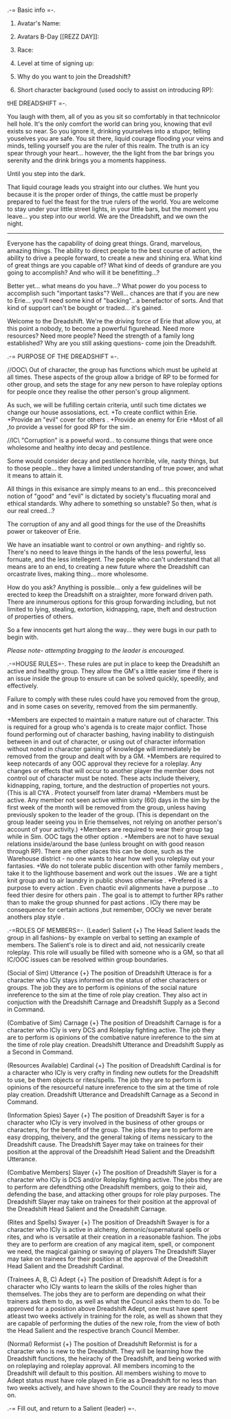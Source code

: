 ﻿.-= Basic info =-.
1) Avatar's Name: 


2) Avatars B-Day [[REZZ DAY]]: 


3) Race:  


4) Level at time of signing up: 


5) Why do you want to join the Dreadshift? 


6) Short character background (used oocly  to assist on introducing RP): 






tHE DREADSHIFT =-.


You laugh with them, all of you as you sit so comfortably in that technicolor hell hole. It's the only comfort the world can bring you, knowing that evil exists so near. So you ignore it, drinking yourselves into a stupor, telling youselves you are safe. You sit there, liquid courage flooding your veins and minds, telling yourself you are the ruler of this realm. The truth is an icy spear through your heart... however, the the light from the bar brings you serenity and the drink brings you a moments happiness.


Until you step into the dark. 


That liquid courage leads you straight into our cluthes. We hunt you because it is the proper order of things, the cattle must be properly prepared to fuel the feast for the true rulers of the world. You are welcome to stay under your little street lights, in your little bars, but the moment you leave... you step into our world. We are the Dreadshift, and we own the night.


---


Everyone has the capability of doing great things. Grand, marvelous, amazing things. The ability to direct people to the best course of action, the ability to drive a people forward, to create a new and shining era. What kind of great things are you capable of? What kind of deeds of grandure are you going to accomplish? And who will it be benefitting...?


Better yet... what means do you have...? What power do you pocess to accomplish such "important tasks"? Well... chances are that if you are new to Erie... you'll need some kind of "backing".. a benefactor of sorts. And that kind of support can't be bought or traded... it's gained.


Welcome to the Dreadshift. We're the driving force of Erie that allow you, at this point a nobody, to become a powerful figurehead. Need more resources? Need more people? Need the strength of a family long established? Why are you still asking questions- come join the Dreadshift.


.-= PURPOSE OF THE DREADSHIFT =-.


//OOC\\
Out of character, the group has functions which must be upheld at all times. These aspects of the group allow a bridge of RP to be formed for other group, and sets the stage for any new person to have roleplay options for people once they realise the other person's group alignment.


As such, we will be fufilling certain criteria, until such time dictates we change our house assosiations, ect.
+To create conflict within Erie.
+Provide an "evil" cover for others .
+Provide an enemy for Erie
+Most of all ,to provide a vessel for good RP for the sim .


//IC\\
"Corruption" is a poweful word... to consume things that were once wholesome and healthy into decay and pestilence. 


Some would consider decay and pestilence horrible, vile, nasty things, but to those people... they have a limited understanding of true power, and what it means to attain it.


All things in this exisance are simply means to an end... this preconceived notion of "good" and "evil" is dictated by society's flucuating moral and ethical standards. Why adhere to something so unstable? So then, what *is* our real creed...?


The corruption of any and all good things for the use of the Dreashifts power or takeover of Erie. 


We have an insatiable want to control or own anything- and rightly so. There's no need to leave things in the hands of the less powerful, less fornuate, and the less intellegent. The people who can't understand that all means are to an end, to creating a new future where the Dreadshift can orcastrate lives, making thing... more wholesome. 


How do you ask? Anything is possible... only a few guidelines will be erected to keep the Dreadshift on a straighter, more forward driven path. There are innumerous options for this group forwarding  including, but not limited to lying, stealing, extortion, kidnapping, rape, theft and destruction of properties of others.


So a few innocents get hurt along the way... they were bugs in our path to begin with.


*Please note- attempting bragging to the leader is encouraged.*


.-=HOUSE RULES=-.
These rules are put in place to keep the Dreadshift an active and healthy group. They allow the GM's a little easier time if there is an issue inside the group to ensure ut can be solved quickly, speedily, and effectively.


Failure to comply with these rules could have you removed from the group, and in some cases on severity, removed from the sim permanently.


+Members are expected to maintain a mature nature out of character. This is required for a group who's agenda is to create major conflict. Those found performing out of character bashing, having inability to distinguish between in and out of character, or  using out of character information without noted in character gaining of knowledge will immediately be removed from the group and dealt with by a GM. 
+Members are required to keep notecards of any OOC approval they recieve for a roleplay. Any changes or effects that will occur to another player the member does not control out of character must be noted.
These acts include theivery, kidnapping, raping, torture, and the destruction of properties not yours. (This is all CYA . Protect yourself from later drama)
+Members must be active. Any member not seen active within sixty (60) days in the sim by the first week of the month will be removed from the group, unless having previously spoken to the leader of the group. (This is dependant on the group leader seeing you in Erie themselves, not relying on another person's account of your activity.)
+Members are required to wear their group tag while in Sim. OOC tags the other option . 
+Members are not to have sexual relations inside/around the base (unless brought on with good reason through RP). There are other places this can be done, such as the Warehouse district - no one wants to hear how well you roleplay out your fantasies.
+We do not tolerate public  discention with other family members , take it to the lighthouse basement and work out the issues . We are a tight knit group and to air laundry in public shows otherwise . 
+Prefered is a purpose to every action . Even chaotic evil alignments have a purpose ...to feed thier desire for others pain . The goal is to attempt to further RPs rather than to make the group shunned for past actions . ICly there may be consequence for certain actions ,but remember, OOCly we never berate anothers play style . 


.-=ROLES OF MEMBERS=-.
(Leader) Salient
{+} The Head Salient leads the group in all fashions- by example on verbal to setting an example of members. The Salient's role is to direct and aid, not nessicarily create roleplay. This role will usually be filled with someone who is a GM, so that all IC/OOC issues can be resolved within group boundaries.


(Social of Sim) Utterance
{+} The position of Dreadshift Utterace is for a character who ICly stays informed on the status of other characters or groups. The job they are to perform is opinions of the social nature inreference to the sim at the time of role play creation.
They also act in conjuction with the Dreadshift Carnage and Dreadshift Supply as a Second in Command.


(Combative of Sim) Carnage
{+} The position of Dreadshift Carnage is for a character who ICly is very DCS and Roleplay fighting active. The job they are to perform is opinions of the combative nature inreference to the sim at the time of role play creation.
Dreadshift Utterance and Dreadshift Supply as a Second in Command.


(Resources Available) Cardinal
{+} The position of Dreadshift Cardinal is for a character who ICly is very crafty in finding new outlets for the Dreadshift to use, be them objects or rites/spells. The job they are to perform is opinions of the resourceful nature inreference to the sim at the time of role play creation.
Dreadshift Utterance and Dreadshift Carnage as a Second in Command.


(Information Spies) Sayer
{+} The position of Dreadshift Sayer is for a character who ICly is very involved in the business of other groups or characters, for the benefit of the group. The jobs they are to perform are easy dropping, theivery, and the general taking of items nessicary to the Dreadshift cause.
The Dreadshift Sayer may take on trainees for their position at the approval of the Dreadshift Head Salient and the Dreadshift Utterance.


(Combative Members) Slayer
{+} The position of Dreadshift Slayer is for a character who ICly is DCS and/or Roleplay fighting active. The jobs they are to perform are defendthing othe Dreadshift members, goig to their aid, defending the base, and attacking other groups for role play purposes.
The Dreadshift Slayer may take on trainees for their position at the approval of the Dreadshift Head Salient and the Dreadshift Carnage.


(Rites and Spells) Swayer
{+} The position of Dreadshift Swayer is for a character who ICly is active in alchemy, demonic/supernatural spells or rites, and who is versatile at their creation in a reasonable fashion. The jobs they are to perform are creation of any magical item, spell, or component we need, the magical gaining or swaying of players
The Dreadshift Slayer may take on trainees for their position at the approval of the Dreadshift Head Salient and the Dreadshift Cardinal.


(Trainees A, B, C) Adept
{+} The position of Dreadshift Adept is for a character who ICly wants to learn the skills of the roles higher than themselves. The jobs they are to perform are depending on what their trainers ask them to do, as well as what the Council asks them to do.
To be approved for a posistion above Dreadshift Adept, one must have spent atleast two weeks actively in training for the role, as well as shown that they are capable of performing the duties of the new role, from the view of both the Head Salient and the respective branch Council Member.


(Normal) Reformist
{+} The position of Dreadshift Reformist is for a character who is new to the Dreadshift. They will be learning how the Dreadshift functions, the heirachy of the Dreadshift, and being worked with on roleplaying and roleplay approval.
All members incoming to the Dreadshift will default to this position. All members wishing to move to Adept status must have role played in Erie as a Dreadshift for no less than two weeks actively, and have shown to the Council they are ready to move on.


.-= Fill out, and return to a Salient (leader) =-.